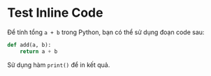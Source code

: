 # Test Inline Code

Để tính tổng `a + b` trong Python, bạn có thể sử dụng đoạn code sau:

```python
def add(a, b):
    return a + b
```

Sử dụng hàm `print()` để in kết quả.
